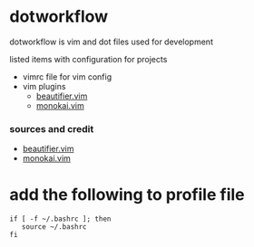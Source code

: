 # dotworkflow
dotworkflow is vim and dot files used for development 

listed items with configuration for projects

- vimrc file for vim config
- vim plugins
  - [beautifier.vim](https://github.com/maksimr/vim-jsbeautify)
  - [monokai.vim](https://github.com/sickill/vim-monokai)



### sources and credit

- [beautifier.vim](https://github.com/maksimr/vim-jsbeautify)
- [monokai.vim](https://github.com/sickill/vim-monokai)


# add the following to profile file


```shell
if [ -f ~/.bashrc ]; then
   source ~/.bashrc
fi
```
